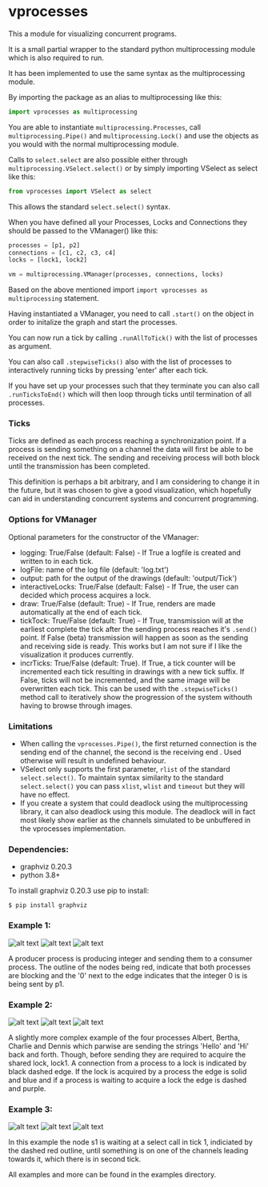 # vprocesses
This a module for visualizing concurrent programs.

It is a small partial wrapper to the standard python multiprocessing module which is also required to run.

It has been implemented to use the same syntax as the multiprocessing module.

By importing the package as an alias to multiprocessing like this:
```python
import vprocesses as multiprocessing
```
You are able to instantiate <code>multiprocessing.Processes</code>, call <code>multiprocessing.Pipe()</code> and <code>multiprocessing.Lock()</code> and use the objects as you would with the normal multiprocessing module.

Calls to <code>select.select</code> are also possible either through <code>multiprocessing.VSelect.select()</code> or by simply importing VSelect as select like this:
```python
from vprocesses import VSelect as select
```
This allows the standard <code>select.select()</code> syntax.

When you have defined all your Processes, Locks and Connections they should be passed to the VManager() like this:
```python
processes = [p1, p2]
connections = [c1, c2, c3, c4]
locks = [lock1, lock2]

vm = multiprocessing.VManager(processes, connections, locks)
```
Based on the above mentioned import <code>import vprocesses as multiprocessing</code> statement.

Having instantiated a VManager, you need to call <code>.start()</code> on the object in order to initalize the graph and start the processes.

You can now run a tick by calling <code>.runAllToTick()</code> with the list of processes as argument.

You can also call <code>.stepwiseTicks()</code> also with the list of processes to interactively running ticks by pressing 'enter' after each tick.

If you have set up your processes such that they terminate you can also call <code>.runTicksToEnd()</code> which will then loop through ticks until termination of all processes.

### Ticks
Ticks are defined as each process reaching a synchronization point. If a process is sending something on a channel the data will first be able to be received on the next tick. The sending and receiving process will both block until the transmission has been completed.

This definition is perhaps a bit arbitrary, and I am considering to change it in the future, but it was chosen to give a good visualization, which hopefully can aid in understanding concurrent systems and concurrent programming.

### Options for VManager
Optional parameters for the constructor of the VManager:
 - logging: True/False (default: False) - If True a logfile is created and written to in each tick.
 - logFile: name of the log file (default: 'log.txt')
 - output: path for the output of the drawings (default: 'output/Tick')
 - interactiveLocks: True/False (default: False) - If True, the user can decided which process acquires a lock.
 - draw: True/False (default: True) - If True, renders are made automatically at the end of each tick.
 - tickTock: True/False (default: True) - If True, transmission will at the earliest complete the tick after the sending process reaches it's <code>.send()</code> point. If False (beta) transmission will happen as soon as the sending and receiving side is ready. This works but I am not sure if I like the visualization it produces currently.
 - incrTicks: True/False (default: True). If True, a tick counter will be incremented each tick resulting in drawings with a new tick suffix. If False, ticks will not be incremented, and the same image will be overwritten each tick. This can be used with the <code>.stepwiseTicks()</code> method call to iteratively show the progression of the system withouth having to browse through images.

### Limitations
 - When calling the <code>vprocesses.Pipe()</code>, <bold> the first returned connection is the sending end of the channel, the second is the receiving end </code>. Used otherwise will result in undefined behaviour.
 - VSelect only supports the first parameter, <code>rlist</code> of the standard <code>select.select()</code>. To maintain syntax similarity to the standard <code>select.select()</code> you can pass <code>xlist</code>, <code>wlist</code> and <code>timeout</code> but they will have no effect.
 - If you create a system that could deadlock using the multiprocessing library, it can also deadlock using this module. The deadlock will in fact most likely show earlier as the channels simulated to be unbuffered in the vprocesses implementation.

### Dependencies:

- graphviz 0.20.3 
- python 3.8+

To install graphviz 0.20.3 use pip to install:

<code>$ pip install graphviz</code>

### Example 1:

![alt text](https://github.com/kbobkpop/vprocesses/blob/master/vprocesses/producerConsumerTest/Tick_0.png?raw=true)
![alt text](https://github.com/kbobkpop/vprocesses/blob/master/vprocesses/producerConsumerTest/Tick_1.png?raw=true)
![alt text](https://github.com/kbobkpop/vprocesses/blob/master/vprocesses/producerConsumerTest/Tick_2.png?raw=true)

A producer process is producing integer and sending them to a consumer process. The outline of the nodes being red, indicate that both processes are blocking and the '0' next to the edge indicates that the integer 0 is is being sent by p1. 

### Example 2:

![alt text](https://github.com/kbobkpop/vprocesses/blob/master/vprocesses/lockedPingPongTest/Tick_0.png?raw=true)
![alt text](https://github.com/kbobkpop/vprocesses/blob/master/vprocesses/lockedPingPongTest/Tick_1.png?raw=true)
![alt text](https://github.com/kbobkpop/vprocesses/blob/master/vprocesses/lockedPingPongTest/Tick_2.png?raw=true)

A slightly more complex example of the four processes Albert, Bertha, Charlie and Dennis which parwise are sending the strings 'Hello' and 'Hi' back and forth. Though, before sending they are required to acquire the shared lock, lock1. A connection from a process to a lock is indicated by black dashed edge. If the lock is acquired by a process the edge is solid and blue and if a process is waiting to acquire a lock the edge is dashed and purple.

### Example 3:

![alt text](https://github.com/kbobkpop/vprocesses/blob/master/vprocesses/selectTest/Tick_0.png?raw=true)
![alt text](https://github.com/kbobkpop/vprocesses/blob/master/vprocesses/selectTest/Tick_1.png?raw=true)
![alt text](https://github.com/kbobkpop/vprocesses/blob/master/vprocesses/selectTest/Tick_2.png?raw=true)

In this example the node s1 is waiting at a select call in tick 1, indiciated by the dashed red outline, until something is on one of the channels leading towards it, which there is in second tick.

All examples and more can be found in the examples directory.